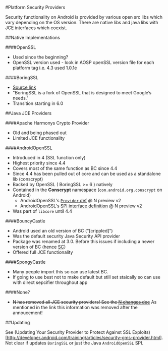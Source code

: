 #Platform Security Providers

Security functionality on Android is provided by various open src libs which vary depending on the OS version. There are native libs and java libs with JCE interfaces which coexist. 

##Native Implementations

####OpenSSL

- Used since the beginning?
- OpenSSL version used - look in AOSP openSSL version file for each platform tag i.e. 4.3 used 1.0.1e
	
####BoringSSL

- [Source link](https://boringssl.googlesource.com/boringssl/)		
- "BoringSSL is a fork of OpenSSL that is designed to meet Google’s needs."
- Transition starting in 6.0

##Java JCE Providers

####Apache Harmonys Crypto Provider
		
- Old and being phased out
- Limited JCE functionality

####AndroidOpenSSL

- Introduced in 4 (SSL function only)
- Highest priority since 4.4
- Covers most of the same function as BC since 4.4
- Since 4.4 has been pulled out of core and can be used as a standalone lib (conscrypt)
- Backed by OpenSSL ( BoringSSL >= 6 ) natively
- Contained in the **Conscrypt** namespace (`com.android.org.conscrypt` on Android)
	- AndroidOpenSSL's [`Provider` def](https://android.googlesource.com/platform/external/conscrypt/+/android-n-preview-2/src/main/java/org/conscrypt/OpenSSLProvider.java#34) @ N preview v2
	- AndroidOpenSSL's [SPI interface definition](https://android.googlesource.com/platform/external/conscrypt/+/android-n-preview-2/src/main/java/org/conscrypt)  @ N preview v2
- Was part of `libcore` until 4.4 

####BouncyCastle

- Android used an old version of BC ("[crippled]")
- Was the default security Java Security API provider
- Package was renamed at 3.0. Before this issues if including a newer version of BC (hence [SC](https://rtyley.github.io/spongycastle/))
- Offered full JCE functionality

####SpongyCastle

- Many people import this so can use latest BC. 
- If going to use best not to make default but still set staically so can use with direct sepcifier throughout app

####None?

- ~~N has removed all JCE security providers! See the [N changes doc](https://github.com/doridori/Android-Security-Reference/blob/master/changes/N.md)~~ As mentioned in the link this information was removed after the annoucement!

##Updating

See (Updating Your Security Provider to Protect Against SSL Exploits)[http://developer.android.com/training/articles/security-gms-provider.html]. Not clear if updates `BoringSSL` or just the Java `AndroidOpenSSL` SPI. 

